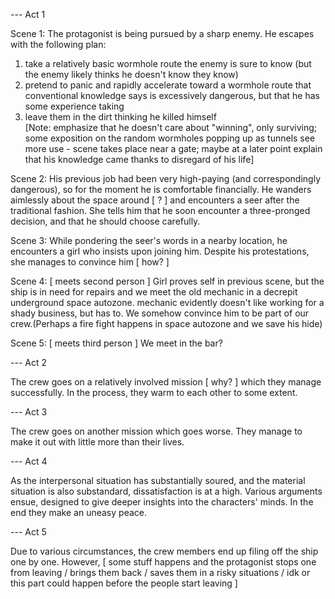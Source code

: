--- Act 1

Scene 1: The protagonist is being pursued by a sharp enemy. He escapes with the following plan:  

1) take a relatively basic wormhole route the enemy is sure to know (but the enemy likely thinks he doesn't know they know)  
2) pretend to panic and rapidly accelerate toward a wormhole route that conventional knowledge says is excessively dangerous, but that he has some experience taking  
3) leave them in the dirt thinking he killed himself  
   [Note: emphasize that he doesn't care about "winning", only surviving; some exposition on the random wormholes popping up as tunnels see more use - scene takes place near a gate; maybe at a later point explain that his knowledge  came thanks to disregard of his life]

Scene 2: His previous job had been very high-paying (and correspondingly dangerous), so for the moment he is comfortable financially. He wanders aimlessly about the space around [ ? ] and encounters a seer after the traditional fashion. She tells him that he soon encounter a three-pronged decision, and that he should choose carefully. 

Scene 3: While pondering the seer's words in a nearby location, he encounters a girl who insists upon joining him. Despite his protestations, she manages to convince him [ how? ]

Scene 4: [ meets second person ] Girl proves self in previous scene, but the ship is in need for repairs and we meet the old mechanic in a decrepit underground space autozone. mechanic evidently doesn't like working for a shady business, but has to. We somehow convince him to be part of our crew.(Perhaps a fire fight happens in space autozone and we save his hide)

Scene 5: [ meets third person ] We meet in the bar?

--- Act 2

The crew goes on a relatively involved mission [ why? ] which they manage successfully. In the process, they warm to each other to some extent.

--- Act 3

The crew goes on another mission which goes worse. They manage to make it out with little more than their lives.

--- Act 4

As the interpersonal situation has substantially soured, and the material situation is also substandard, dissatisfaction is at a high. Various arguments ensue, designed to give deeper insights into the characters' minds. In the end they make an uneasy peace.

--- Act 5

Due to various circumstances, the crew members end up filing off the ship one by one. However, [ some stuff happens and the protagonist stops one from leaving / brings them back / saves them in a risky situations / idk or this part could happen before the people start leaving ]